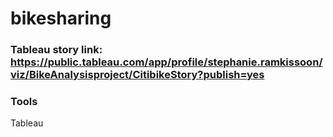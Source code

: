 # bikesharing

### Tableau story link: https://public.tableau.com/app/profile/stephanie.ramkissoon/viz/BikeAnalysisproject/CitibikeStory?publish=yes

### Tools
Tableau
